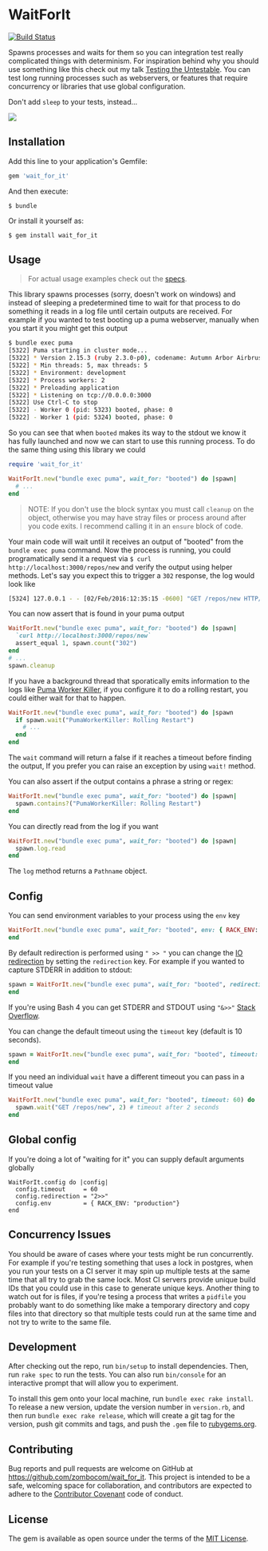 # WaitForIt

[![Build Status](https://travis-ci.org/zombocom/wait_for_it.svg?branch=master)](https://travis-ci.org/zombocom/wait_for_it)

Spawns processes and waits for them so you can integration test really complicated things with determinism. For inspiration behind why you should use something like this check out my talk [Testing the Untestable](https://www.youtube.com/watch?v=QHMKIHkY1nM). You can test long running processes such as webservers, or features that require concurrency or libraries that use global configuration.

Don't add `sleep` to your tests, instead...

![](https://media.giphy.com/media/RL9YUXgD6a3du/giphy.gif)

## Installation

Add this line to your application's Gemfile:

```ruby
gem 'wait_for_it'
```

And then execute:

    $ bundle

Or install it yourself as:

    $ gem install wait_for_it

## Usage

> For actual usage examples check out the [specs](https://github.com/zombocom/wait_for_it/blob/master/spec/wait_for_it_spec.rb).

This library spawns processes (sorry, doesn't work on windows) and instead of sleeping a predetermined time to wait for that process to do something it reads in a log file until certain outputs are received. For example if you wanted to test booting up a puma webserver, manually when you start it you might get this output

```sh
$ bundle exec puma
[5322] Puma starting in cluster mode...
[5322] * Version 2.15.3 (ruby 2.3.0-p0), codename: Autumn Arbor Airbrush
[5322] * Min threads: 5, max threads: 5
[5322] * Environment: development
[5322] * Process workers: 2
[5322] * Preloading application
[5322] * Listening on tcp://0.0.0.0:3000
[5322] Use Ctrl-C to stop
[5322] - Worker 0 (pid: 5323) booted, phase: 0
[5322] - Worker 1 (pid: 5324) booted, phase: 0
```

So you can see that when `booted` makes its way to the stdout we know it has fully launched and now we can start to use this running process. To do the same thing using this library we could

```ruby
require 'wait_for_it'

WaitForIt.new("bundle exec puma", wait_for: "booted") do |spawn|
  # ...
end
```

> NOTE: If you don't use the block syntax you must call `cleanup` on the object, otherwise you may have stray files or process around after you code exits. I recommend calling it in an `ensure` block of code.

Your main code will wait until it receives an output of "booted" from the `bundle exec puma` command. Now the process is running, you could programatically send it a request via `$ curl http://localhost:3000/repos/new` and verify the output using helper methods. Let's say you expect this to trigger a `302` response, the log would look like

```sh
[5324] 127.0.0.1 - - [02/Feb/2016:12:35:15 -0600] "GET /repos/new HTTP/1.1" 302 - 0.0183
```

You can now assert that is found in your puma output


```ruby
WaitForIt.new("bundle exec puma", wait_for: "booted") do |spawn|
  `curl http://localhost:3000/repos/new`
  assert_equal 1, spawn.count("302")
end
# ...
spawn.cleanup
```

If you have a background thread that sporatically emits information to the logs like [Puma Worker Killer](https://github.com/schneems/puma_worker_killer), if you configure it to do a rolling restart, you could either wait for that to happen.


```ruby
WaitForIt.new("bundle exec puma", wait_for: "booted") do |spawn
  if spawn.wait("PumaWorkerKiller: Rolling Restart")
    # ...
  end
end
```

The `wait` command will return a false if it reaches a timeout before finding the output, If you prefer you can raise an exception by using `wait!` method.

You can also assert if the output contains a phrase a string or regex:

```ruby
WaitForIt.new("bundle exec puma", wait_for: "booted") do |spawn|
  spawn.contains?("PumaWorkerKiller: Rolling Restart")
end
```

You can directly read from the log if you want


```ruby
WaitForIt.new("bundle exec puma", wait_for: "booted") do |spawn|
  spawn.log.read
end
```

The `log` method returns a `Pathname` object.

## Config

You can send environment variables to your process using the `env` key

```ruby
WaitForIt.new("bundle exec puma", wait_for: "booted", env: { RACK_ENV: "production "}) do
end
```

By default redirection is performed using `" >> "` you can change the [IO redirection](http://www.tldp.org/LDP/abs/html/io-redirection.html) by setting the `redirection` key. For example if you wanted to capture STDERR in addition to stdout:

```ruby
spawn = WaitForIt.new("bundle exec puma", wait_for: "booted", redirection: "2>>") do
end
```

If you're using Bash 4 you can get STDERR and STDOUT using `"&>>"` [Stack Overflow](http://stackoverflow.com/questions/876239/how-can-i-redirect-and-append-both-stdout-and-stderr-to-a-file-with-bash).

You can change the default timeout using the `timeout` key (default is 10 seconds).

```ruby
spawn = WaitForIt.new("bundle exec puma", wait_for: "booted", timeout: 60) do
end
```

If you need an individual `wait` have a different timeout you can pass in a timeout value

```ruby
WaitForIt.new("bundle exec puma", wait_for: "booted", timeout: 60) do |spawn|
  spawn.wait("GET /repos/new", 2) # timeout after 2 seconds
end
```

## Global config

If you're doing a lot of "waiting for it" you can supply default arguments globally

```
WaitForIt.config do |config|
  config.timeout     = 60
  config.redirection = "2>>"
  config.env         = { RACK_ENV: "production"}
end
```

## Concurrency Issues

You should be aware of cases where your tests might be run concurrently. For example if you're testing something that uses a lock in postgres, when you run your tests on a CI server it may spin up multiple tests at the same time that all try to grab the same lock. Most CI servers provide unique build IDs that you could use in this case to generate unique keys. Another thing to watch out for is files, if you're tesing a process that writes a `pidfile` you probably want to do something like make a temporary directory and copy files into that directory so that multiple tests could run at the same time and not try to write to the same file.

## Development

After checking out the repo, run `bin/setup` to install dependencies. Then, run `rake spec` to run the tests. You can also run `bin/console` for an interactive prompt that will allow you to experiment.

To install this gem onto your local machine, run `bundle exec rake install`. To release a new version, update the version number in `version.rb`, and then run `bundle exec rake release`, which will create a git tag for the version, push git commits and tags, and push the `.gem` file to [rubygems.org](https://rubygems.org).

## Contributing

Bug reports and pull requests are welcome on GitHub at https://github.com/zombocom/wait_for_it. This project is intended to be a safe, welcoming space for collaboration, and contributors are expected to adhere to the [Contributor Covenant](http://contributor-covenant.org) code of conduct.

## License

The gem is available as open source under the terms of the [MIT License](http://opensource.org/licenses/MIT).

